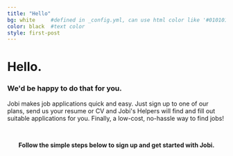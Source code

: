 ```yaml
---
title: "Hello"
bg: white     #defined in _config.yml, can use html color like '#010101'
color: black  #text color
style: first-post
---
```


# Hello.
### We'd be happy to do that for you.
Jobi makes job applications quick and easy. Just sign up to one of our plans, send us your resume or CV and Jobi's Helpers will find and fill out suitable applications for you. Finally, a low-cost, no-hassle way to find jobs!

<br>
<p align="center"><strong>Follow the simple steps below to sign up and get started with Jobi.</strong></p>